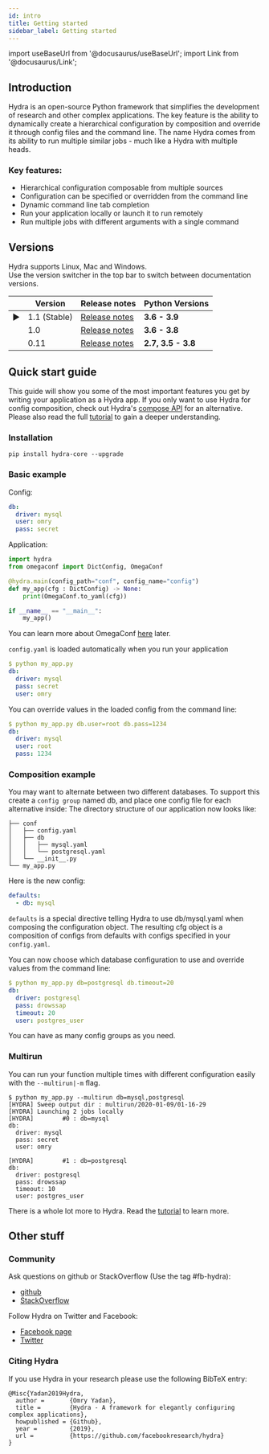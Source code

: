 ```yaml
---
id: intro
title: Getting started
sidebar_label: Getting started
---
```


import useBaseUrl from '@docusaurus/useBaseUrl';
import Link from '@docusaurus/Link';

## Introduction
Hydra is an open-source Python framework that simplifies the development of research and other complex applications.
The key feature is the ability to dynamically create a hierarchical configuration by composition and override it through config files and the command line. 
The name Hydra comes from its ability to run multiple similar jobs - much like a Hydra with multiple heads.

### Key features:

* Hierarchical configuration composable from multiple sources
* Configuration can be specified or overridden from the command line
* Dynamic command line tab completion
* Run your application locally or launch it to run remotely
* Run multiple jobs with different arguments with a single command

## Versions

Hydra supports Linux, Mac and Windows.  
Use the version switcher in the top bar to switch between documentation versions.
 
|        |          Version          |  Release notes                                                                      | Python Versions    |
| -------|---------------------------|-------------------------------------------------------------------------------------| -------------------|
| &#9658;| 1.1 (Stable)              | [Release notes](https://github.com/facebookresearch/hydra/releases/tag/v1.1.1)      | **3.6 - 3.9**      |
|        | 1.0                       | [Release notes](https://github.com/facebookresearch/hydra/releases/tag/v1.0.7)      | **3.6 - 3.8**      |
|        | 0.11                      | [Release notes](https://github.com/facebookresearch/hydra/releases/tag/v0.11.3)     | **2.7, 3.5 - 3.8** |


## Quick start guide
This guide will show you some of the most important features you get by writing your application as a Hydra app.
If you only want to use Hydra for config composition, check out Hydra's [compose API](advanced/compose_api.md) for an alternative.
Please also read the full [tutorial](tutorials/basic/your_first_app/1_simple_cli.md) to gain a deeper understanding.

### Installation
```commandline
pip install hydra-core --upgrade
```

### Basic example
Config:
```yaml title="conf/config.yaml"
db:
  driver: mysql
  user: omry
  pass: secret
```
Application:
```python {4-6} title="my_app.py"
import hydra
from omegaconf import DictConfig, OmegaConf

@hydra.main(config_path="conf", config_name="config")
def my_app(cfg : DictConfig) -> None:
    print(OmegaConf.to_yaml(cfg))

if __name__ == "__main__":
    my_app()
```
You can learn more about OmegaConf [here](https://omegaconf.readthedocs.io/en/latest/usage.html#access-and-manipulation) later.

`config.yaml` is loaded automatically when you run your application
```yaml
$ python my_app.py
db:
  driver: mysql
  pass: secret
  user: omry
```

You can override values in the loaded config from the command line:
```yaml {4-5}
$ python my_app.py db.user=root db.pass=1234
db:
  driver: mysql
  user: root
  pass: 1234
```

### Composition example
You may want to alternate between two different databases. To support this create a `config group` named db,
and place one config file for each alternative inside:
The directory structure of our application now looks like:
```text
├── conf
│   ├── config.yaml
│   ├── db
│   │   ├── mysql.yaml
│   │   └── postgresql.yaml
│   └── __init__.py
└── my_app.py
```

Here is the new config:
```yaml title="conf/config.yaml"
defaults:
  - db: mysql
```

`defaults` is a special directive telling Hydra to use db/mysql.yaml when composing the configuration object.
The resulting cfg object is a composition of configs from defaults with configs specified in your `config.yaml`.

You can now choose which database configuration to use and override values from the command line: 
```yaml
$ python my_app.py db=postgresql db.timeout=20
db:
  driver: postgresql
  pass: drowssap
  timeout: 20
  user: postgres_user
```
You can have as many config groups as you need.

### Multirun
You can run your function multiple times with different configuration easily with the `--multirun|-m` flag.


```
$ python my_app.py --multirun db=mysql,postgresql
[HYDRA] Sweep output dir : multirun/2020-01-09/01-16-29
[HYDRA] Launching 2 jobs locally
[HYDRA]        #0 : db=mysql
db:
  driver: mysql
  pass: secret
  user: omry

[HYDRA]        #1 : db=postgresql
db:
  driver: postgresql
  pass: drowssap
  timeout: 10
  user: postgres_user
```

There is a whole lot more to Hydra. Read the [tutorial](tutorials/basic/your_first_app/1_simple_cli.md) to learn more.

## Other stuff
### Community
Ask questions on github or StackOverflow (Use the tag #fb-hydra):
* [github](https://github.com/facebookresearch/hydra/discussions)
* [StackOverflow](https://stackoverflow.com/questions/tagged/fb-hydra)

Follow Hydra on Twitter and Facebook:
* [Facebook page](https://www.facebook.com/Hydra-Framework-109364473802509/)
* [Twitter](https://twitter.com/Hydra_Framework)


### Citing Hydra
If you use Hydra in your research please use the following BibTeX entry:
```text
@Misc{Yadan2019Hydra,
  author =       {Omry Yadan},
  title =        {Hydra - A framework for elegantly configuring complex applications},
  howpublished = {Github},
  year =         {2019},
  url =          {https://github.com/facebookresearch/hydra}
}
```
